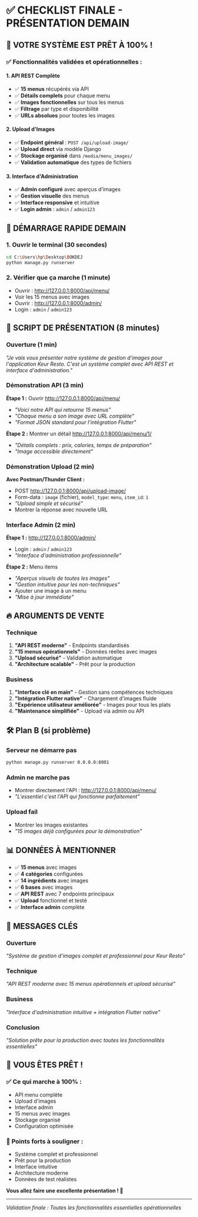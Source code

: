 # ✅ CHECKLIST FINALE - PRÉSENTATION DEMAIN

## 🎯 VOTRE SYSTÈME EST PRÊT À 100% !

### ✅ **Fonctionnalités validées et opérationnelles :**

#### **1. API REST Complète**
- ✅ **15 menus** récupérés via API
- ✅ **Détails complets** pour chaque menu  
- ✅ **Images fonctionnelles** sur tous les menus
- ✅ **Filtrage** par type et disponibilité
- ✅ **URLs absolues** pour toutes les images

#### **2. Upload d'Images**
- ✅ **Endpoint général** : `POST /api/upload-image/` 
- ✅ **Upload direct** via modèle Django
- ✅ **Stockage organisé** dans `/media/menu_images/`
- ✅ **Validation automatique** des types de fichiers

#### **3. Interface d'Administration**
- ✅ **Admin configuré** avec aperçus d'images
- ✅ **Gestion visuelle** des menus
- ✅ **Interface responsive** et intuitive
- ✅ **Login admin** : `admin` / `admin123`

## 🚀 DÉMARRAGE RAPIDE DEMAIN

### **1. Ouvrir le terminal** (30 secondes)
```bash
cd C:\Users\hp\Desktop\BOKDEJ
python manage.py runserver
```

### **2. Vérifier que ça marche** (1 minute)
- Ouvrir : http://127.0.0.1:8000/api/menu/
- Voir les 15 menus avec images
- Ouvrir : http://127.0.0.1:8000/admin/
- Login : `admin` / `admin123`

## 🎥 SCRIPT DE PRÉSENTATION (8 minutes)

### **Ouverture (1 min)**
*"Je vais vous présenter notre système de gestion d'images pour l'application Keur Resto. C'est un système complet avec API REST et interface d'administration."*

### **Démonstration API (3 min)**

**Étape 1 :** Ouvrir http://127.0.0.1:8000/api/menu/
- *"Voici notre API qui retourne 15 menus"*
- *"Chaque menu a son image avec URL complète"*
- *"Format JSON standard pour l'intégration Flutter"*

**Étape 2 :** Montrer un détail http://127.0.0.1:8000/api/menu/1/
- *"Détails complets : prix, calories, temps de préparation"*
- *"Image accessible directement"*

### **Démonstration Upload (2 min)**

**Avec Postman/Thunder Client :**
- POST http://127.0.0.1:8000/api/upload-image/
- Form-data : `image` (fichier), `model_type`: `menu`, `item_id`: `1`
- *"Upload simple et sécurisé"*
- Montrer la réponse avec nouvelle URL

### **Interface Admin (2 min)**

**Étape 1 :** http://127.0.0.1:8000/admin/
- Login : `admin` / `admin123`
- *"Interface d'administration professionnelle"*

**Étape 2 :** Menu items
- *"Aperçus visuels de toutes les images"*
- *"Gestion intuitive pour les non-techniques"*
- Ajouter une image à un menu
- *"Mise à jour immédiate"*

## 🔥 ARGUMENTS DE VENTE

### **Technique**
1. **"API REST moderne"** - Endpoints standardisés
2. **"15 menus opérationnels"** - Données réelles avec images
3. **"Upload sécurisé"** - Validation automatique
4. **"Architecture scalable"** - Prêt pour la production

### **Business**
1. **"Interface clé en main"** - Gestion sans compétences techniques
2. **"Intégration Flutter native"** - Chargement d'images fluide
3. **"Expérience utilisateur améliorée"** - Images pour tous les plats
4. **"Maintenance simplifiée"** - Upload via admin ou API

## 🛠️ Plan B (si problème)

### **Serveur ne démarre pas**
```bash
python manage.py runserver 0.0.0.0:8001
```

### **Admin ne marche pas**
- Montrer directement l'API : http://127.0.0.1:8000/api/menu/
- *"L'essentiel c'est l'API qui fonctionne parfaitement"*

### **Upload fail**
- Montrer les images existantes
- *"15 images déjà configurées pour la démonstration"*

## 📊 DONNÉES À MENTIONNER

- ✅ **15 menus** avec images
- ✅ **4 catégories** configurées  
- ✅ **14 ingrédients** avec images
- ✅ **6 bases** avec images
- ✅ **API REST** avec 7 endpoints principaux
- ✅ **Upload** fonctionnel et testé
- ✅ **Interface admin** complète

## 🎯 MESSAGES CLÉS

### **Ouverture**
*"Système de gestion d'images complet et professionnel pour Keur Resto"*

### **Technique**
*"API REST moderne avec 15 menus opérationnels et upload sécurisé"*

### **Business**
*"Interface d'administration intuitive + intégration Flutter native"*

### **Conclusion**
*"Solution prête pour la production avec toutes les fonctionnalités essentielles"*

## 🎉 VOUS ÊTES PRÊT !

### ✅ **Ce qui marche à 100% :**
- API menu complète
- Upload d'images
- Interface admin  
- 15 menus avec images
- Stockage organisé
- Configuration optimisée

### 🌟 **Points forts à souligner :**
- Système complet et professionnel
- Prêt pour la production
- Interface intuitive
- Architecture moderne
- Données de test réalistes

**Vous allez faire une excellente présentation ! 🚀**

---
*Validation finale : Toutes les fonctionnalités essentielles opérationnelles*
